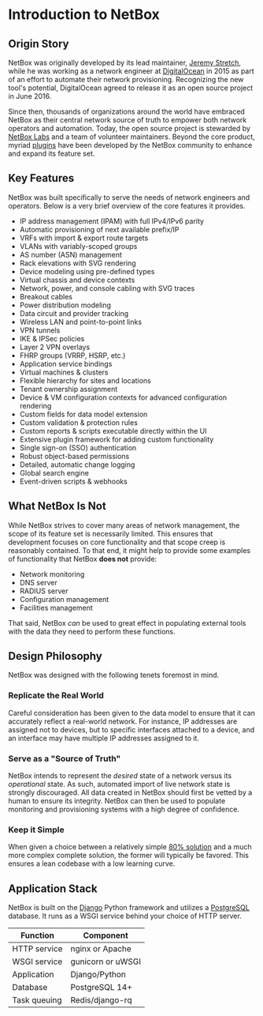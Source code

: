 # Introduction to NetBox

## Origin Story

NetBox was originally developed by its lead maintainer, [Jeremy Stretch](https://github.com/jeremystretch), while he was working as a network engineer at [DigitalOcean](https://www.digitalocean.com/) in 2015 as part of an effort to automate their network provisioning. Recognizing the new tool's potential, DigitalOcean agreed to release it as an open source project in June 2016.

Since then, thousands of organizations around the world have embraced NetBox as their central network source of truth to empower both network operators and automation. Today, the open source project is stewarded by [NetBox Labs](https://netboxlabs.com/) and a team of volunteer maintainers. Beyond the core product, myriad [plugins](https://netbox.dev/plugins/) have been developed by the NetBox community to enhance and expand its feature set.

## Key Features

NetBox was built specifically to serve the needs of network engineers and operators. Below is a very brief overview of the core features it provides.

* IP address management (IPAM) with full IPv4/IPv6 parity
* Automatic provisioning of next available prefix/IP
* VRFs with import & export route targets
* VLANs with variably-scoped groups
* AS number (ASN) management
* Rack elevations with SVG rendering
* Device modeling using pre-defined types
* Virtual chassis and device contexts
* Network, power, and console cabling with SVG traces
* Breakout cables
* Power distribution modeling
* Data circuit and provider tracking
* Wireless LAN and point-to-point links
* VPN tunnels
* IKE & IPSec policies
* Layer 2 VPN overlays
* FHRP groups (VRRP, HSRP, etc.)
* Application service bindings
* Virtual machines & clusters
* Flexible hierarchy for sites and locations
* Tenant ownership assignment
* Device & VM configuration contexts for advanced configuration rendering
* Custom fields for data model extension
* Custom validation & protection rules
* Custom reports & scripts executable directly within the UI
* Extensive plugin framework for adding custom functionality
* Single sign-on (SSO) authentication
* Robust object-based permissions
* Detailed, automatic change logging
* Global search engine
* Event-driven scripts & webhooks

## What NetBox Is Not

While NetBox strives to cover many areas of network management, the scope of its feature set is necessarily limited. This ensures that development focuses on core functionality and that scope creep is reasonably contained. To that end, it might help to provide some examples of functionality that NetBox **does not** provide:

* Network monitoring
* DNS server
* RADIUS server
* Configuration management
* Facilities management

That said, NetBox _can_ be used to great effect in populating external tools with the data they need to perform these functions.

## Design Philosophy

NetBox was designed with the following tenets foremost in mind.

### Replicate the Real World

Careful consideration has been given to the data model to ensure that it can accurately reflect a real-world network. For instance, IP addresses are assigned not to devices, but to specific interfaces attached to a device, and an interface may have multiple IP addresses assigned to it.

### Serve as a "Source of Truth"

NetBox intends to represent the _desired_ state of a network versus its _operational_ state. As such, automated import of live network state is strongly discouraged. All data created in NetBox should first be vetted by a human to ensure its integrity. NetBox can then be used to populate monitoring and provisioning systems with a high degree of confidence.

### Keep it Simple

When given a choice between a relatively simple [80% solution](https://en.wikipedia.org/wiki/Pareto_principle) and a much more complex complete solution, the former will typically be favored. This ensures a lean codebase with a low learning curve.

## Application Stack

NetBox is built on the [Django](https://djangoproject.com/) Python framework and utilizes a [PostgreSQL](https://www.postgresql.org/) database. It runs as a WSGI service behind your choice of HTTP server.

| Function           | Component         |
|--------------------|-------------------|
| HTTP service       | nginx or Apache   |
| WSGI service       | gunicorn or uWSGI |
| Application        | Django/Python     |
| Database           | PostgreSQL 14+    |
| Task queuing       | Redis/django-rq   |

